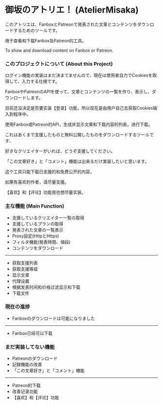 # 御坂のアトリエ！ (AtelierMisaka)

このアトリエは、FanboxとPatreonで発表された文章とコンテンツをダウンロードするためのツールです。

用于查看和下载Fanbox及Patreon的工具。

To show and download content on Fanbox or Patreon.


### このプロジェクトについて (About this Project)

ログイン機能の実装はまだ決まてませんので、現在は使用者自力でCookiesを取得して、入力する仕様です。

FanboxやPatreonのAPIを使って、文章とコンテンツの一覧を作り、表示し、ダウンロードします。

目前还没决定是否要实装【登录】功能，所以现在是由用户自己去获取Cookies输入到程序中。

使用Fanbox或Patreon的API，生成并显示文章和下载内容的列表，进行下载。

これはあくまで支援したものと無料公開したものをダウンロードするツールです、

好きなクリエイターがいれば、どうぞ支援してください。

「この文章好き」と「コメント」機能は出来るだけ実装したいと思います。

这个工具只能下载已支援的和免费公开的内容，

如果有喜欢的作者，请尽量支援。

【喜欢】和【评论】功能我也想尽量实装。


### 主な機能 (Main Function)

* 支援しているクリエイター一覧の取得
* 支援しているプランの取得
* 発表された文章の一覧表示
* Proxy設定(HttpとHttps)
* フィルタ機能(発表時間、値段)
* コンテンツをダウンロード
----------------------------
* 获取支援列表
* 获取支援等级
* 显示文章
* 代理设置
* 根据发表时间和价格过滤显示和下载
* 下载文件

### 現在の進捗

* Fanboxのダウンロードは可能になりました
----------------------------
* Fanbox已经可以下载

### まだ実装してない機能

* Patreonのダウンロード
* 記録機能の改善
* 「この文章好き」と「コメント」機能
----------------------------
* Patreon的下载
* 改善记录功能
* 【喜欢】和【评论】功能